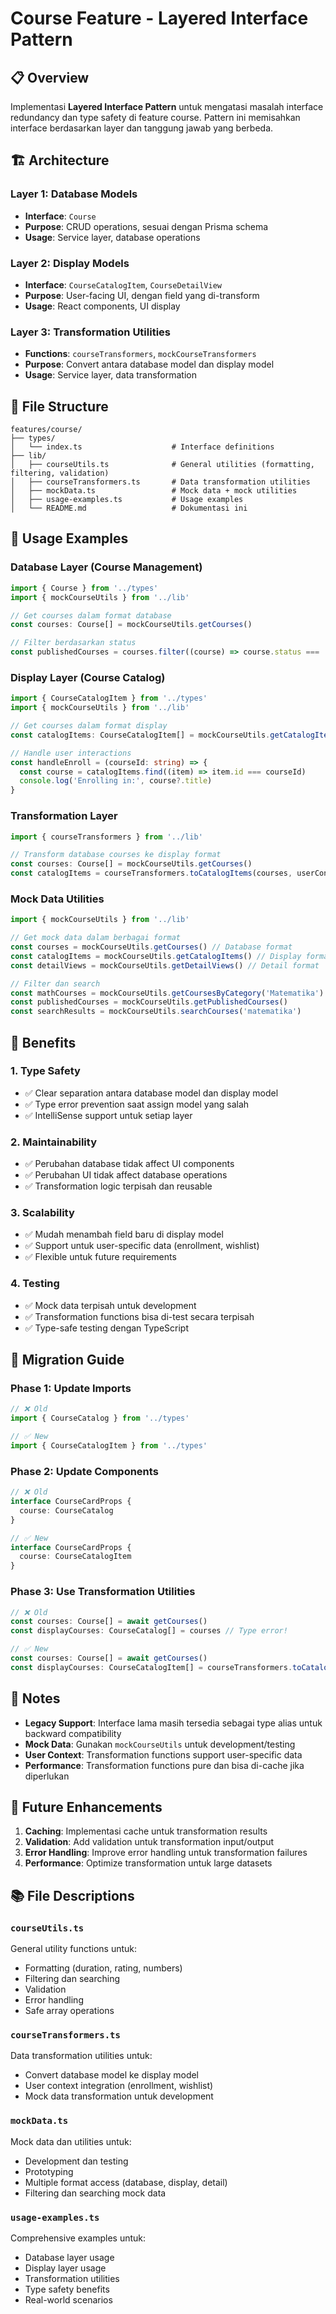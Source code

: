 # Course Feature - Layered Interface Pattern

## 📋 Overview

Implementasi **Layered Interface Pattern** untuk mengatasi masalah interface redundancy dan type safety di feature course. Pattern ini memisahkan interface berdasarkan layer dan tanggung jawab yang berbeda.

## 🏗️ Architecture

### Layer 1: Database Models

- **Interface**: `Course`
- **Purpose**: CRUD operations, sesuai dengan Prisma schema
- **Usage**: Service layer, database operations

### Layer 2: Display Models

- **Interface**: `CourseCatalogItem`, `CourseDetailView`
- **Purpose**: User-facing UI, dengan field yang di-transform
- **Usage**: React components, UI display

### Layer 3: Transformation Utilities

- **Functions**: `courseTransformers`, `mockCourseTransformers`
- **Purpose**: Convert antara database model dan display model
- **Usage**: Service layer, data transformation

## 📁 File Structure

```
features/course/
├── types/
│   └── index.ts                    # Interface definitions
├── lib/
│   ├── courseUtils.ts              # General utilities (formatting, filtering, validation)
│   ├── courseTransformers.ts       # Data transformation utilities
│   ├── mockData.ts                 # Mock data + mock utilities
│   ├── usage-examples.ts           # Usage examples
│   └── README.md                   # Dokumentasi ini
```

## 🔧 Usage Examples

### Database Layer (Course Management)

```typescript
import { Course } from '../types'
import { mockCourseUtils } from '../lib'

// Get courses dalam format database
const courses: Course[] = mockCourseUtils.getCourses()

// Filter berdasarkan status
const publishedCourses = courses.filter((course) => course.status === 'PUBLISHED')
```

### Display Layer (Course Catalog)

```typescript
import { CourseCatalogItem } from '../types'
import { mockCourseUtils } from '../lib'

// Get courses dalam format display
const catalogItems: CourseCatalogItem[] = mockCourseUtils.getCatalogItems()

// Handle user interactions
const handleEnroll = (courseId: string) => {
  const course = catalogItems.find((item) => item.id === courseId)
  console.log('Enrolling in:', course?.title)
}
```

### Transformation Layer

```typescript
import { courseTransformers } from '../lib'

// Transform database courses ke display format
const courses: Course[] = mockCourseUtils.getCourses()
const catalogItems = courseTransformers.toCatalogItems(courses, userContext)
```

### Mock Data Utilities

```typescript
import { mockCourseUtils } from '../lib'

// Get mock data dalam berbagai format
const courses = mockCourseUtils.getCourses() // Database format
const catalogItems = mockCourseUtils.getCatalogItems() // Display format
const detailViews = mockCourseUtils.getDetailViews() // Detail format

// Filter dan search
const mathCourses = mockCourseUtils.getCoursesByCategory('Matematika')
const publishedCourses = mockCourseUtils.getPublishedCourses()
const searchResults = mockCourseUtils.searchCourses('matematika')
```

## 🎯 Benefits

### 1. Type Safety

- ✅ Clear separation antara database model dan display model
- ✅ Type error prevention saat assign model yang salah
- ✅ IntelliSense support untuk setiap layer

### 2. Maintainability

- ✅ Perubahan database tidak affect UI components
- ✅ Perubahan UI tidak affect database operations
- ✅ Transformation logic terpisah dan reusable

### 3. Scalability

- ✅ Mudah menambah field baru di display model
- ✅ Support untuk user-specific data (enrollment, wishlist)
- ✅ Flexible untuk future requirements

### 4. Testing

- ✅ Mock data terpisah untuk development
- ✅ Transformation functions bisa di-test secara terpisah
- ✅ Type-safe testing dengan TypeScript

## 🚀 Migration Guide

### Phase 1: Update Imports

```typescript
// ❌ Old
import { CourseCatalog } from '../types'

// ✅ New
import { CourseCatalogItem } from '../types'
```

### Phase 2: Update Components

```typescript
// ❌ Old
interface CourseCardProps {
  course: CourseCatalog
}

// ✅ New
interface CourseCardProps {
  course: CourseCatalogItem
}
```

### Phase 3: Use Transformation Utilities

```typescript
// ❌ Old
const courses: Course[] = await getCourses()
const displayCourses: CourseCatalog[] = courses // Type error!

// ✅ New
const courses: Course[] = await getCourses()
const displayCourses: CourseCatalogItem[] = courseTransformers.toCatalogItems(courses)
```

## 📝 Notes

- **Legacy Support**: Interface lama masih tersedia sebagai type alias untuk backward compatibility
- **Mock Data**: Gunakan `mockCourseUtils` untuk development/testing
- **User Context**: Transformation functions support user-specific data
- **Performance**: Transformation functions pure dan bisa di-cache jika diperlukan

## 🔮 Future Enhancements

1. **Caching**: Implementasi cache untuk transformation results
2. **Validation**: Add validation untuk transformation input/output
3. **Error Handling**: Improve error handling untuk transformation failures
4. **Performance**: Optimize transformation untuk large datasets

## 📚 File Descriptions

### `courseUtils.ts`

General utility functions untuk:

- Formatting (duration, rating, numbers)
- Filtering dan searching
- Validation
- Error handling
- Safe array operations

### `courseTransformers.ts`

Data transformation utilities untuk:

- Convert database model ke display model
- User context integration (enrollment, wishlist)
- Mock data transformation untuk development

### `mockData.ts`

Mock data dan utilities untuk:

- Development dan testing
- Prototyping
- Multiple format access (database, display, detail)
- Filtering dan searching mock data

### `usage-examples.ts`

Comprehensive examples untuk:

- Database layer usage
- Display layer usage
- Transformation utilities
- Type safety benefits
- Real-world scenarios
